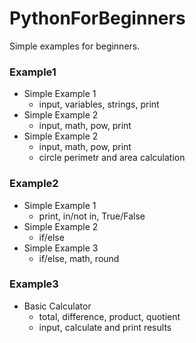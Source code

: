# PythonForBeginners
Simple examples for beginners.

### Example1
- Simple Example 1
  - input, variables, strings, print
- Simple Example 2
  - input, math, pow, print
- Simple Example 2
  - input, math, pow, print
  - circle perimetr and area calculation

### Example2
- Simple Example 1
  - print, in/not in, True/False
- Simple Example 2
  - if/else
- Simple Example 3
  - if/else, math, round

### Example3
- Basic Calculator
  - total, difference, product, quotient
  - input, calculate and print results
